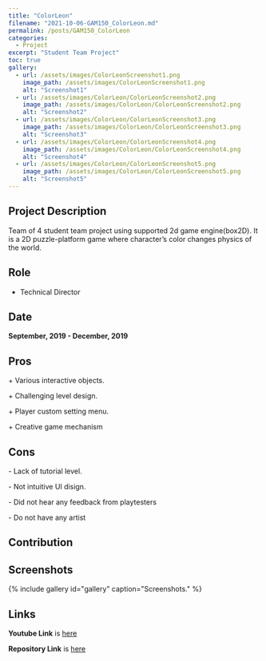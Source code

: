```yaml
---
title: "ColorLeon"
filename: "2021-10-06-GAM150_ColorLeon.md"
permalink: /posts/GAM150_ColorLeon
categories:
  - Project
excerpt: "Student Team Project"
toc: true
gallery:
  - url: /assets/images/ColorLeonScreenshot1.png
    image_path: /assets/images/ColorLeonScreenshot1.png
    alt: "Screenshot1"
  - url: /assets/images/ColorLeon/ColorLeonScreenshot2.png
    image_path: /assets/images/ColorLeon/ColorLeonScreenshot2.png
    alt: "Screenshot2"
  - url: /assets/images/ColorLeon/ColorLeonScreenshot3.png
    image_path: /assets/images/ColorLeon/ColorLeonScreenshot3.png
    alt: "Screenshot3"
  - url: /assets/images/ColorLeon/ColorLeonScreenshot4.png
    image_path: /assets/images/ColorLeon/ColorLeonScreenshot4.png
    alt: "Screenshot4"
  - url: /assets/images/ColorLeon/ColorLeonScreenshot5.png
    image_path: /assets/images/ColorLeon/ColorLeonScreenshot5.png
    alt: "Screenshot5"
---
```


## Project Description

Team of 4 student team project using supported 2d game engine(box2D). It is a 2D puzzle-platform game where character’s color changes physics of the world.

## Role

- Technical Director

## Date

**September, 2019 - December, 2019**

## Pros

<div class="notice--success">
  <p>+ Various interactive objects.</p>
  <p>+ Challenging level design.</p>
  <p>+ Player custom setting menu.</p>
  <p>+ Creative game mechanism </p>
</div>

## Cons

<div class="notice--danger">
  <p>- Lack of tutorial level.</p>
  <p>- Not intuitive UI disign. </p>
  <p>- Did not hear any feedback from playtesters </p>
  <p>- Do not have any artist </p>
</div>

## Contribution


## Screenshots
{% include gallery id="gallery" caption="Screenshots." %}

## Links
**Youtube Link** is [here](https://youtu.be/PPfW8j5y8ug)

**Repository Link** is [here](https://bitbucket.org/digipen_MIA/team_mia/src/master/)
